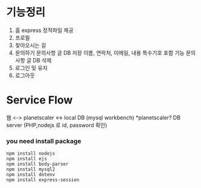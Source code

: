 # 기능정리
1. 홈
   express 정적파일 제공
2. 프로필
3. 찾아오시는 길
4. 문의하기
   문의사항 글 DB 저장
     이름, 연락처, 이메일, 내용
       특수기호 포함 기능
   문의사항 글 DB 삭제
5. 로그인 및 유지
6. 로그아웃

# Service Flow
웹 <-> planetscaler <-> local DB (mysql workbench)
*planetscaler? DB server (PHP,nodejs 로 id, password 확인) 

### you need install package
```
npm install nodejs
npm install ejs
npm install body-parser
npm install mysql2
npm install dotenv
npm install express-session
```
